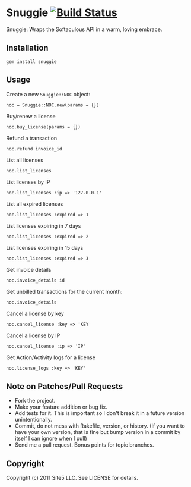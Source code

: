# Snuggie [![Build Status][Build Icon]][Build Status]

Snuggie: Wraps the Softaculous API in a warm, loving embrace.

[Build Status]: http://travis-ci.org/site5/snuggie
[Build Icon]: http://travis-ci.org/site5/snuggie.png

## Installation

    gem install snuggie

## Usage

Create a new `Snuggie::NOC` object:

    noc = Snuggie::NOC.new(params = {})

Buy/renew a license

    noc.buy_license(params = {})

Refund a transaction

    noc.refund invoice_id

List all licenses

    noc.list_licenses

List licenses by IP

    noc.list_licenses :ip => '127.0.0.1'

List all expired licenses

    noc.list_licenses :expired => 1

List licenses expiring in 7 days

    noc.list_licenses :expired => 2

List licenses expiring in 15 days

    noc.list_licenses :expired => 3

Get invoice details

    noc.invoice_details id

Get unbilled transactions for the current month:

    noc.invoice_details

Cancel a license by key

    noc.cancel_license :key => 'KEY'

Cancel a license by IP

    noc.cancel_license :ip => 'IP'

Get Action/Activity logs for a license

    noc.license_logs :key => 'KEY'

## Note on Patches/Pull Requests

* Fork the project.
* Make your feature addition or bug fix.
* Add tests for it. This is important so I don't break it in a future version
  unintentionally.
* Commit, do not mess with Rakefile, version, or history. (If you want to have
  your own version, that is fine but bump version in a commit by itself I can
  ignore when I pull)
* Send me a pull request. Bonus points for topic branches.

## Copyright

Copyright (c) 2011 Site5 LLC. See LICENSE for details.

